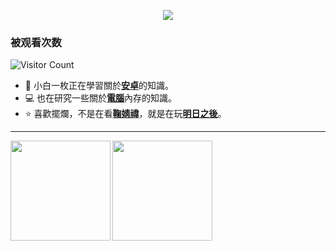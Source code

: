 <p align="center"><img src="https://i.imgur.com/A6bWGFl.gif"/></p>

### 被观看次数

![Visitor Count](https://profile-counter.glitch.me/sujiuer5201314/count.svg)

- 📱 小白一枚正在學習關於[**安卓**](https://www.android.com/)的知識。
- 💻 也在研究一些關於[**電腦**](https://www.microsoft.com/)內存的知識。
- ⭐️ 喜歡擺爛，不是在看[**鞠婧禕**](https://overseas.weibo.com/3669102477)，就是在玩[**明日之後**](https://mrzh.163.com/)。
  
---

<div>
  <a href="https://github.com/sujiuer5201314">
    <img align="left" height="160" src="https://github-readme-stats.vercel.app/api/top-langs/?username=sujiuer5201314&layout=compact" />
  </a>
  <a href="https://github.com/sujiuer5201314">
    <img align="left" height="160" src="https://github-readme-stats.vercel.app/api?username=sujiuer5201314&show_icons=true&count_private=true" />
  </a>
</div>